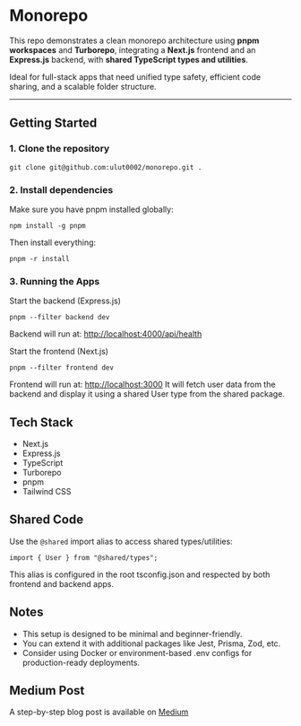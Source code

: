 # Monorepo

This repo demonstrates a clean monorepo architecture using **pnpm workspaces** and **Turborepo**, integrating a **Next.js** frontend and an **Express.js** backend, with **shared TypeScript types and utilities**.

Ideal for full-stack apps that need unified type safety, efficient code sharing, and a scalable folder structure.

---

## Getting Started

### 1. Clone the repository

```
git clone git@github.com:ulut0002/monorepo.git .

```

### 2. Install dependencies

Make sure you have pnpm installed globally:

```
npm install -g pnpm
```

Then install everything:

```
pnpm -r install

```

### 3. Running the Apps

Start the backend (Express.js)

```
pnpm --filter backend dev
```

Backend will run at: [http://localhost:4000/api/health](http://localhost:4000/api/health "http://localhost:4000/api/health")

Start the frontend (Next.js)

```
pnpm --filter frontend dev
```

Frontend will run at: [ http://localhost:3000](http://localhost:3000http:// " http://localhost:3000")
It will fetch user data from the backend and display it using a shared User type from the shared package.

## Tech Stack

- Next.js
- Express.js
- TypeScript
- Turborepo
- pnpm
- Tailwind CSS

## Shared Code

Use the `@shared` import alias to access shared types/utilities:

```
import { User } from "@shared/types";
```

This alias is configured in the root tsconfig.json and respected by both frontend and backend apps.

## Notes

- This setup is designed to be minimal and beginner-friendly.
- You can extend it with additional packages like Jest, Prisma, Zod, etc.
- Consider using Docker or environment-based .env configs for production-ready deployments.

## Medium Post

A step-by-step blog post is available on [Medium](https://medium.com/@serdar.ulutas/a-simple-monorepo-setup-with-next-js-and-express-js-4bbe0e99b259)
